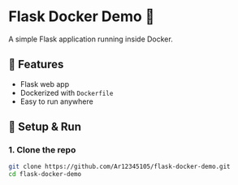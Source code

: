 # Flask Docker Demo 🚀

A simple Flask application running inside Docker.

## 📌 Features
- Flask web app
- Dockerized with `Dockerfile`
- Easy to run anywhere

## 🔧 Setup & Run

### 1. Clone the repo
```bash
git clone https://github.com/Ar12345105/flask-docker-demo.git
cd flask-docker-demo
